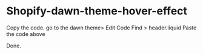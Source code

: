 # Shopify-dawn-theme-hover-effect

Copy the code.
go to the dawn theme> Edit Code
Find > header.liquid
Paste the code above </body>

Done.
